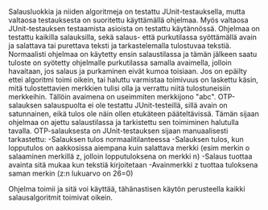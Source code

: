 Salausluokkia ja niiden algoritmeja on testattu JUnit-testauksella, mutta valtaosa testauksesta on suoritettu käyttämällä ohjelmaa. Myös valtaosa JUnit-testauksen testaamista asioista on testattu käytännössä.
	Ohjelmaa on testattu kaikilla salauksilla, sekä salaus- että purkutilassa syöttämällä avain ja salattava tai purettava teksti ja tarkastelemalla tulostuvaa tekstiä. Normaalisti ohjelmaa on käytetty ensin salaustilassa ja tämän jälkeen saatu tuloste on syötetty ohjelmalle purkutilassa samalla avaimella, jolloin havaitaan, jos salaus ja purkaminen eivät kumoa toisiaan.
	Jos on epäilty ettei algoritmi toimi oikein, tai haluttu varmistaa toimivuus on laskettu käsin, mitä tulostettavien merkkien tulisi olla ja verrattu niitä tulostuneisiin merkkeihin. Tällöin avaimena on useimmiten merkkijono "abc".
	OTP-salauksen salauspuolta ei ole testattu JUnit-testeillä, sillä avain on satunnainen, eikä tulos ole näin ollen etukäteen pääteltävissä. Tämän sijaan ohjelmaa on ajettu salaustilassa ja tarkistettu sen toimiminen halutulla tavalla.
	OTP-salauksesta on JUnit-testauksen sijaan manuaalisesti tarkastettu:
	-Salauksen tulos normaalitilanteessa
	-Salauksen tulos, kun lopputulos on aakkosissa aiempana kuin salattava merkki (esim merkin o salaaminen merkillä z, jolloin lopputuloksena on merkki n)
	-Salaus tuottaa avainta sitä mukaa kun tekstiä kirjoitetaan
	-Avainmerkki z tuottaa tuloksena saman merkin (z:n lukuarvo on 26=0)

Ohjelma toimii ja sitä voi käyttää, tähänastisen käytön perusteella kaikki salausalgoritmit toimivat oikein.
